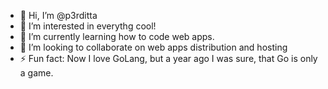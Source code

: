 - 👋 Hi, I’m @p3rditta
- 👀 I’m interested in everythg cool!
- 🌱 I’m currently learning how to code web apps.
- 💞️ I’m looking to collaborate on web apps distribution and hosting
- ⚡ Fun fact: Now I love GoLang, but a year ago I was sure, that Go is only a game.

<!---
p3rditta/p3rditta is a ✨ special ✨ repository because its `README.md` (this file) appears on your GitHub profile.
You can click the Preview link to take a look at your changes.
--->
